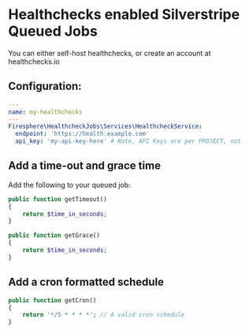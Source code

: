 # Healthchecks enabled Silverstripe Queued Jobs

You can either self-host healthchecks, or create an account at healthchecks.io


## Configuration:

```yaml
---
name: my-healthchecks
---
Firesphere\HealthcheckJobs\Services\HealthcheckService:
  endpoint: 'https://health.example.com'
  api_key: 'my-api-key-here' # Note, API Keys are per PROJECT, not 
```

## Add a time-out and grace time

Add the following to your queued job:

```php
public function getTimeout()
{
    return $time_in_seconds;
}

public function getGrace()
{
    return $time_in_seconds;
}
```

## Add a cron formatted schedule

```php
public function getCron()
{
    return '*/5 * * * *'; // A valid cron schedule
}
```
